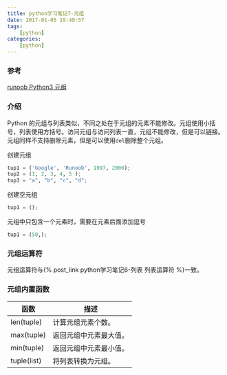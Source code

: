 ```yaml
---
title: python学习笔记7-元组
date: 2017-01-05 19:49:57
tags:
    [python]
categories:
    [python]
---
```


### 参考
[runoob Python3 元组](http://www.runoob.com/python3/python3-tuple.html)

### 介绍
Python 的元组与列表类似，不同之处在于元组的元素不能修改。元组使用小括号，列表使用方括号。访问元组与访问列表一直，元组不能修改，但是可以链接。元组同样不支持删除元素，但是可以使用`del`删除整个元组。

创建元组
```python
tup1 = ('Google', 'Runoob', 1997, 2000);
tup2 = (1, 2, 3, 4, 5 );
tup3 = "a", "b", "c", "d";
```

<!--more-->

创建空元组
```python
tup1 = ();
```

元组中只包含一个元素时，需要在元素后面添加逗号
```python
tup1 = (50,);
```

### 元组运算符
元组运算符与{% post_link python学习笔记6-列表 列表运算符 %}一致。

### 元组内置函数
| 函数        | 描述                   |
|-------------|------------------------|
| len(tuple)  | 计算元组元素个数。     |
| max(tuple)  | 返回元组中元素最大值。 |
| min(tuple)  | 返回元组中元素最小值。 |
| tuple(list) | 将列表转换为元组。     |
